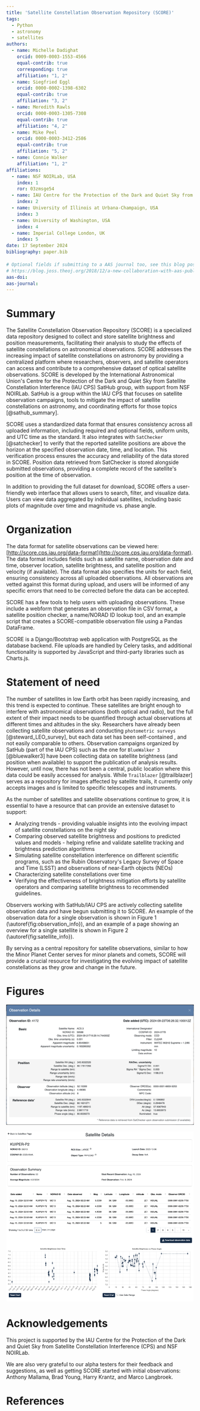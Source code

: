 ```yaml
---
title: 'Satellite Constellation Observation Repository (SCORE)'
tags:
  - Python
  - astronomy
  - satellites
authors:
  - name: Michelle Dadighat
    orcid: 0009-0003-1553-4566
    equal-contrib: true
    corresponding: true
    affiliation: "1, 2"
  - name: Siegfried Eggl
    orcid: 0000-0002-1398-6302
    equal-contrib: true
    affiliation: "3, 2"
  - name: Meredith Rawls
    orcid: 0000-0003-1305-7308
    equal-contrib: true
    affiliation: "4, 2"
  - name: Mike Peel
    orcid: 0000-0003-3412-2586
    equal-contrib: true
    affiliation: "5, 2"
  - name: Connie Walker
    affiliation: "1, 2"
affiliations:
  - name: NSF NOIRLab, USA
    index: 1
    ror: 03zmsge54
  - name: IAU Centre for the Protection of the Dark and Quiet Sky from Satellite Constellation Interference (CPS)
    index: 2
  - name: University of Illinois at Urbana-Champaign, USA
    index: 3
  - name: University of Washington, USA
    index: 4
  - name: Imperial College London, UK
    index: 5
date: 17 September 2024
bibliography: paper.bib

# Optional fields if submitting to a AAS journal too, see this blog post:
# https://blog.joss.theoj.org/2018/12/a-new-collaboration-with-aas-publishing
aas-doi:
aas-journal:
---
```


# Summary

The Satellite Constellation Observation Repository (SCORE) is a specialized data repository designed to collect and store satellite brightness and position measurements, facilitating their analysis to study the effects of satellite constellations on astronomical observations. SCORE addresses the increasing impact of satellite constellations on astronomy by providing a centralized platform where researchers, observers, and satellite operators can access and contribute to a comprehensive dataset of optical satellite observations. SCORE is developed by the International Astronomical Union's Centre for the Protection of the Dark and Quiet Sky from Satellite Constellation Interference (IAU CPS) SatHub group, with support from NSF NOIRLab. SatHub is a group within the IAU CPS that focuses on satellite observation campaigns, tools to mitigate the impact of satellite constellations on astronomy, and coordinating efforts for those topics [@sathub_summary].

SCORE uses a standardized data format that ensures consistency across all uploaded information, including required and optional fields, uniform units, and UTC time as the standard. It also integrates with `SatChecker` [@satchecker] to verify that the reported satellite positions are above the horizon at the specified observation date, time, and location. This verification process ensures the accuracy and reliability of the data stored in SCORE. Position data retrieved from SatChecker is stored alongside submitted observations, providing a complete record of the satellite's position at the time of observation.

In addition to providing the full dataset for download, SCORE offers a user-friendly web interface that allows users to search, filter, and visualize data. Users can view data aggregated by individual satellites, including basic plots of magnitude over time and magnitude vs. phase angle.


# Organization

The data format for satellite observations can be viewed here: [http://score.cps.iau.org/data-format](http://score.cps.iau.org/data-format). The data format includes fields such as satellite name, observation date and time, observer location, satellite brightness, and satellite position and velocity (if available). The data format also specifies the units for each field, ensuring consistency across all uploaded observations. All observations are vetted against this format during upload, and users will be informed of any specific errors that need to be corrected before the data can be accepted.

SCORE has a few tools to help users with uploading observations. These include a webform that generates an observation file in CSV format, a satellite position checker, a name/NORAD ID lookup tool, and an example script that creates a SCORE-compatible observation file using a Pandas DataFrame.

SCORE is a Django/Bootstrap web application with PostgreSQL as the database backend. File uploads are handled by Celery tasks, and additional functionality is supported by JavaScript and third-party libraries such as Charts.js.

# Statement of need

The number of satellites in low Earth orbit has been rapidly increasing, and this trend is expected to continue.  These satellites are bright enough to interfere with astronomical observations (both optical and radio), but the full extent of their impact needs to be quantified through actual observations at different times and altitudes in the sky. Researchers have already been collecting satellite observations and conducting `photometric surveys` [@steward_LEO_survey], but each data set has been self-contained , and not easily comparable to others. Observation campaigns organized by SatHub (part of the IAU CPS) such as the one for `BlueWalker 3` [@bluewalker3] have been collecting data on satellite brightness (and position when available) to support the publication of analysis results. However, until now, there has not been a central, public location where this data could be easily accessed for analysis. While `Trailblazer` [@trailblazer] serves as a repository for images affected by satellite trails, it currently only accepts images and is limited to specific telescopes and instruments.

As the number of satellites and satellite observations continue to grow, it is essential to have a resource that can provide an extensive dataset to support:

* Analyzing trends - providing valuable insights into the evolving impact of satellite constellations on the night sky
* Comparing observed satellite brightness and positions to predicted values and models - helping refine and validate satellite tracking and brightness prediction algorithms
* Simulating satellite constellation interference on different scientific programs, such as the Rubin Observatory's Legacy Survey of Space and Time (LSST) and observations of near-Earth objects (NEOs)
* Characterizing satellite constellations over time
* Verifying the effectiveness of brightness mitigation efforts by satellite operators and comparing satellite brightness to recommended guidelines.

Observers working with SatHub/IAU CPS are actively collecting satellite observation data and have begun submitting it to SCORE. An example of the observation data for a single observation is shown in Figure 1 (\autoref{fig:observation_info}), and an example of a page showing an overview for a single satellite is shown in Figure 2 (\autoref{fig:satellite_info}).

By serving as a central repository for satellite observations, similar to how the Minor Planet Center serves for minor planets and comets, SCORE will provide a crucial resource for investigating the evolving impact of satellite constellations as they grow and change in the future.


# Figures

![Single observation details. \label{fig:observation_info}](observation_details.png)

![Satellite page with multiple observations.\label{fig:satellite_info}](satellite_page.png)


# Acknowledgements
This project is supported by the IAU Centre for the Protection of the Dark and Quiet Sky from Satellite Constellation Interference (CPS) and NSF NOIRLab.

We are also very grateful to our alpha testers for their feedback and suggestions, as well as getting SCORE started with initial observations: Anthony Mallama, Brad Young, Harry Krantz, and Marco Langbroek.

# References
